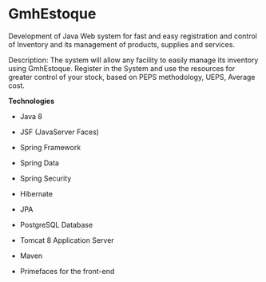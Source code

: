 <h1>GmhEstoque</h1>

Development of Java Web system for fast and easy registration and control of Inventory and its management of products, supplies and services.

Description: The system will allow any facility to easily manage its inventory using GmhEstoque. Register in the System and use the resources for greater control of your stock, based on PEPS methodology, UEPS, Average cost.

<b>Technologies</b>

* Java 8

* JSF (JavaServer Faces) 

* Spring Framework

* Spring Data 

* Spring Security

* Hibernate

* JPA

* PostgreSQL Database

* Tomcat 8 Application Server

* Maven

* Primefaces for the front-end
